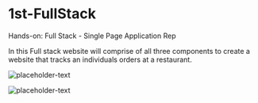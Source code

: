 # 1st-FullStack
Hands-on: Full Stack - Single Page Application Rep

In this Full stack website will comprise of all three components to create a website
that tracks an individuals orders at a restaurant.


![placeholder-text](path/to/image)

![placeholder-text](path/to/image)

